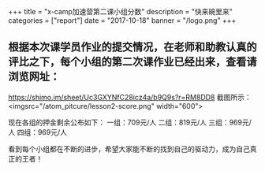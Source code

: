 +++
title = "x-camp加速营第二课小组分数"
description = "快来碗里来"
categories = ["report"]
date = "2017-10-18"
banner = "/logo.png"
+++
## 根据本次课学员作业的提交情况，在老师和助教认真的评比之下，每个小组的第二次课作业已经出来，查看请浏览网址：


https://shimo.im/sheet/Uc3GXYNfC28icz4a/b9Q9s?r=RM8DD8
截图所示：
<imgsrc="/atom_pitcure/lesson2-score.png" width="600">

现在各组的押金剩余公布如下：
一组：709元/人
二组：819元/人
三组：969元/人
四组：969元/人

看到每个小组都在不断的进步，希望大家能不断的找到自己的驱动力，成为自己真正的王者！
